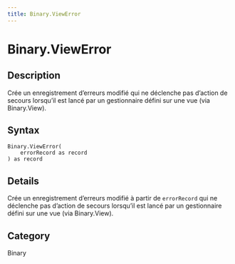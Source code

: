 ```yaml
---
title: Binary.ViewError
---
```


# Binary.ViewError


## Description

Crée un enregistrement d’erreurs modifié qui ne déclenche pas d’action de secours lorsqu’il est lancé par un gestionnaire défini sur une vue (via Binary.View).


## Syntax

```powerquery
Binary.ViewError(
    errorRecord as record
) as record
```


## Details

Crée un enregistrement d’erreurs modifié à partir de <code>errorRecord</code> qui ne déclenche pas d’action de secours lorsqu’il est lancé par un gestionnaire défini sur une vue (via Binary.View).



## Category
Binary
